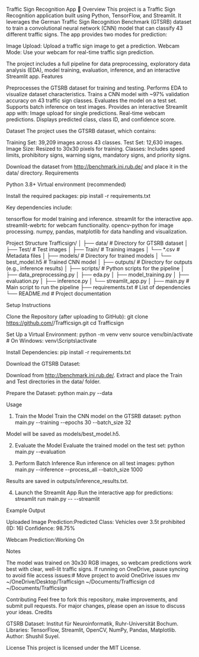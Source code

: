 Traffic Sign Recognition App 🚦
Overview
This project is a Traffic Sign Recognition application built using Python, TensorFlow, and Streamlit. It leverages the German Traffic Sign Recognition Benchmark (GTSRB) dataset to train a convolutional neural network (CNN) model that can classify 43 different traffic signs. The app provides two modes for prediction:

Image Upload: Upload a traffic sign image to get a prediction.
Webcam Mode: Use your webcam for real-time traffic sign prediction.

The project includes a full pipeline for data preprocessing, exploratory data analysis (EDA), model training, evaluation, inference, and an interactive Streamlit app.
Features

Preprocesses the GTSRB dataset for training and testing.
Performs EDA to visualize dataset characteristics.
Trains a CNN model with ~97% validation accuracy on 43 traffic sign classes.
Evaluates the model on a test set.
Supports batch inference on test images.
Provides an interactive Streamlit app with:
Image upload for single predictions.
Real-time webcam predictions.
Displays predicted class, class ID, and confidence score.



Dataset
The project uses the GTSRB dataset, which contains:

Training Set: 39,209 images across 43 classes.
Test Set: 12,630 images.
Image Size: Resized to 30x30 pixels for training.
Classes: Includes speed limits, prohibitory signs, warning signs, mandatory signs, and priority signs.

Download the dataset from http://benchmark.ini.rub.de/ and place it in the data/ directory.
Requirements

Python 3.8+
Virtual environment (recommended)

Install the required packages:
pip install -r requirements.txt

Key dependencies include:

tensorflow for model training and inference.
streamlit for the interactive app.
streamlit-webrtc for webcam functionality.
opencv-python for image processing.
numpy, pandas, matplotlib for data handling and visualization.

Project Structure
Trafficsign/
│
├── data/                   # Directory for GTSRB dataset
│   ├── Test/               # Test images
│   ├── Train/              # Training images
│   └── *.csv               # Metadata files
│
├── models/                 # Directory for trained models
│   └── best_model.h5       # Trained CNN model
│
├── outputs/                # Directory for outputs (e.g., inference results)
│
├── scripts/                # Python scripts for the pipeline
│   ├── data_preprocessing.py
│   ├── eda.py
│   ├── model_training.py
│   ├── evaluation.py
│   ├── inference.py
│   └── streamlit_app.py
│
├── main.py                 # Main script to run the pipeline
├── requirements.txt        # List of dependencies
└── README.md               # Project documentation

Setup Instructions

Clone the Repository (after uploading to GitHub):
git clone https://github.com/<your-username>/Trafficsign.git
cd Trafficsign


Set Up a Virtual Environment:
python -m venv venv
source venv/bin/activate  # On Windows: venv\Scripts\activate


Install Dependencies:
pip install -r requirements.txt


Download the GTSRB Dataset:

Download from http://benchmark.ini.rub.de/.
Extract and place the Train and Test directories in the data/ folder.


Prepare the Dataset:
python main.py --data



Usage
1. Train the Model
Train the CNN model on the GTSRB dataset:
python main.py --training --epochs 30 --batch_size 32


Model will be saved as models/best_model.h5.

2. Evaluate the Model
Evaluate the trained model on the test set:
python main.py --evaluation

3. Perform Batch Inference
Run inference on all test images:
python main.py --inference --process_all --batch_size 1000


Results are saved in outputs/inference_results.txt.

4. Launch the Streamlit App
Run the interactive app for predictions:
streamlit run main.py -- --streamlit



Example Output

Uploaded Image Prediction:Predicted Class: Vehicles over 3.5t prohibited (ID: 16)
Confidence: 98.75%


Webcam Prediction:Working On


Notes

The model was trained on 30x30 RGB images, so webcam predictions work best with clear, well-lit traffic signs.
If running on OneDrive, pause syncing to avoid file access issues:# Move project to avoid OneDrive issues
mv ~/OneDrive/Desktop/Trafficsign ~/Documents/Trafficsign
cd ~/Documents/Trafficsign



Contributing
Feel free to fork this repository, make improvements, and submit pull requests. For major changes, please open an issue to discuss your ideas.
Credits

GTSRB Dataset: Institut für Neuroinformatik, Ruhr-Universität Bochum.
Libraries: TensorFlow, Streamlit, OpenCV, NumPy, Pandas, Matplotlib.
Author: Shushil Suyel.

License
This project is licensed under the MIT License.
